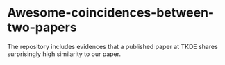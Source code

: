 # Awesome-coincidences-between-two-papers
The repository includes evidences that a published paper at TKDE shares surprisingly high similarity to our paper.

